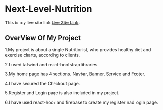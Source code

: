 # Next-Level-Nutrition

This is my live site link [Live Site Link](https://next-level-nutrition-2028a.web.app/).

## OverView Of My Project

1.My project is about a single Nutritionist, who provides healthy diet and exercise charts, according to clients.

2.I used tailwind and react-bootstrap libraries.

3.My home page has 4 sections. Navbar, Banner, Service and Footer. 

4.I have secured the Checkout page.
 
5.Register and Login page is also included in my project.

6.I have used react-hook and firebase to create my register nad login page.